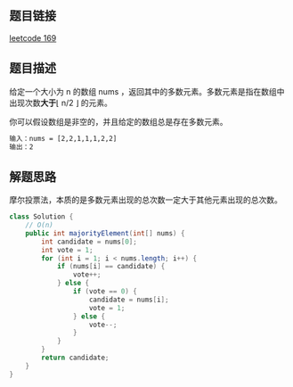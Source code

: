 ## 题目链接

[leetcode 169](https://leetcode.cn/problems/majority-element/)

## 题目描述

给定一个大小为 n 的数组 nums ，返回其中的多数元素。多数元素是指在数组中出现次数**大于**⌊ n/2 ⌋ 的元素。

你可以假设数组是非空的，并且给定的数组总是存在多数元素。

```html
输入：nums = [2,2,1,1,1,2,2]
输出：2
```

## 解题思路

摩尔投票法，本质的是多数元素出现的总次数一定大于其他元素出现的总次数。


```JAVA
class Solution {
    // O(n)
    public int majorityElement(int[] nums) {
        int candidate = nums[0];
        int vote = 1;
        for (int i = 1; i < nums.length; i++) {
            if (nums[i] == candidate) {
                vote++;
            } else {
                if (vote == 0) {
                    candidate = nums[i];
                    vote = 1;
                } else {
                    vote--;
                }
            }
        }
        return candidate;
    }
}
```


